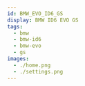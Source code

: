 ```yaml
---
id: BMW_EVO_ID6_GS
display: BMW ID6 EVO GS
tags:
  - bmw
  - bmw-id6
  - bmw-evo
  - gs
images:
  - ./home.png
  - ./settings.png
---
```


